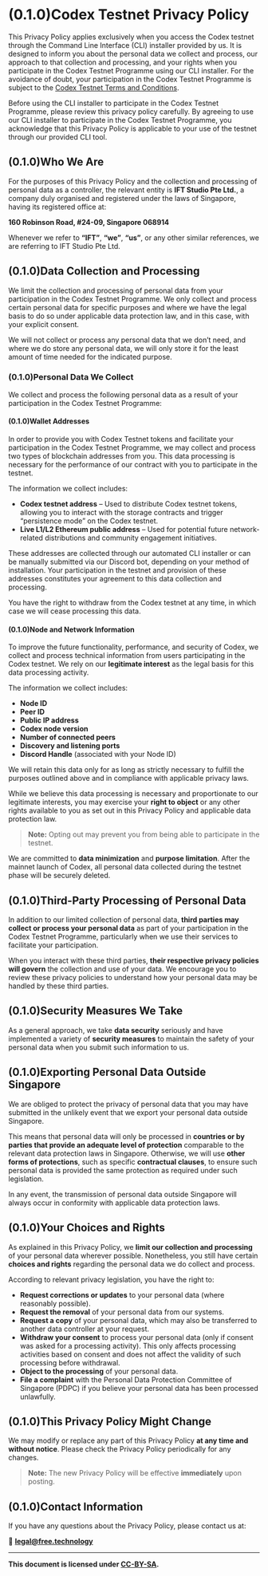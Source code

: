 # (0.1.0)Codex Testnet Privacy Policy

This Privacy Policy applies exclusively when you access the Codex testnet through the Command Line Interface (CLI) installer provided by us. It is designed to inform you about the personal data we collect and process, our approach to that collection and processing, and your rights when you participate in the Codex Testnet Programme using our CLI installer. For the avoidance of doubt, your participation in the Codex Testnet Programme is subject to the [Codex Testnet Terms and Conditions](https://docs.codex.storage/networks/testnet).

Before using the CLI installer to participate in the Codex Testnet Programme, please review this privacy policy carefully. By agreeing to use our CLI installer to participate in the Codex Testnet Programme, you acknowledge that this Privacy Policy is applicable to your use of the testnet through our provided CLI tool.

## (0.1.0)Who We Are

For the purposes of this Privacy Policy and the collection and processing of personal data as a controller, the relevant entity is **IFT Studio Pte Ltd.**, a company duly organised and registered under the laws of Singapore, having its registered office at:

**160 Robinson Road, #24-09, Singapore 068914**

Whenever we refer to **“IFT”**, **“we”**, **“us”**, or any other similar references, we are referring to IFT Studio Pte Ltd.

## (0.1.0)Data Collection and Processing

We limit the collection and processing of personal data from your participation in the Codex Testnet Programme. We only collect and process certain personal data for specific purposes and where we have the legal basis to do so under applicable data protection law, and in this case, with your explicit consent. 

We will not collect or process any personal data that we don’t need, and where we do store any personal data, we will only store it for the least amount of time needed for the indicated purpose.

### (0.1.0)Personal Data We Collect

We collect and process the following personal data as a result of your participation in the Codex Testnet Programme:

#### (0.1.0)**Wallet Addresses**
In order to provide you with Codex Testnet tokens and facilitate your participation in the Codex Testnet Programme, we may collect and process two types of blockchain addresses from you. This data processing is necessary for the performance of our contract with you to participate in the testnet.

The information we collect includes:

- **Codex testnet address** – Used to distribute Codex testnet tokens, allowing you to interact with the storage contracts and trigger “persistence mode” on the Codex testnet.
- **Live L1/L2 Ethereum public address** – Used for potential future network-related distributions and community engagement initiatives.

These addresses are collected through our automated CLI installer or can be manually submitted via our Discord bot, depending on your method of installation. Your participation in the testnet and provision of these addresses constitutes your agreement to this data collection and processing. 

You have the right to withdraw from the Codex testnet at any time, in which case we will cease processing this data.

#### (0.1.0)**Node and Network Information**
To improve the future functionality, performance, and security of Codex, we collect and process technical information from users participating in the Codex testnet. We rely on our **legitimate interest** as the legal basis for this data processing activity.

The information we collect includes:

- **Node ID**
- **Peer ID**
- **Public IP address**
- **Codex node version**
- **Number of connected peers**
- **Discovery and listening ports**
- **Discord Handle** (associated with your Node ID)

We will retain this data only for as long as strictly necessary to fulfill the purposes outlined above and in compliance with applicable privacy laws. 

While we believe this data processing is necessary and proportionate to our legitimate interests, you may exercise your **right to object** or any other rights available to you as set out in this Privacy Policy and applicable data protection law. 

> **Note:** Opting out may prevent you from being able to participate in the testnet.

We are committed to **data minimization** and **purpose limitation**. After the mainnet launch of Codex, all personal data collected during the testnet phase will be securely deleted.

## (0.1.0)Third-Party Processing of Personal Data

In addition to our limited collection of personal data, **third parties may collect or process your personal data** as part of your participation in the Codex Testnet Programme, particularly when we use their services to facilitate your participation.

When you interact with these third parties, **their respective privacy policies will govern** the collection and use of your data. We encourage you to review these privacy policies to understand how your personal data may be handled by these third parties.

## (0.1.0)Security Measures We Take

As a general approach, we take **data security** seriously and have implemented a variety of **security measures** to maintain the safety of your personal data when you submit such information to us.

## (0.1.0)Exporting Personal Data Outside Singapore

We are obliged to protect the privacy of personal data that you may have submitted in the unlikely event that we export your personal data outside Singapore.

This means that personal data will only be processed in **countries or by parties that provide an adequate level of protection** comparable to the relevant data protection laws in Singapore. Otherwise, we will use **other forms of protections**, such as specific **contractual clauses**, to ensure such personal data is provided the same protection as required under such legislation.

In any event, the transmission of personal data outside Singapore will always occur in conformity with applicable data protection laws.

## (0.1.0)Your Choices and Rights

As explained in this Privacy Policy, we **limit our collection and processing** of your personal data wherever possible. Nonetheless, you still have certain **choices and rights** regarding the personal data we do collect and process.

According to relevant privacy legislation, you have the right to:

- **Request corrections or updates** to your personal data (where reasonably possible).
- **Request the removal** of your personal data from our systems.
- **Request a copy** of your personal data, which may also be transferred to another data controller at your request.
- **Withdraw your consent** to process your personal data (only if consent was asked for a processing activity). This only affects processing activities based on consent and does not affect the validity of such processing before withdrawal.
- **Object to the processing** of your personal data.
- **File a complaint** with the Personal Data Protection Committee of Singapore (PDPC) if you believe your personal data has been processed unlawfully.

## (0.1.0)This Privacy Policy Might Change

We may modify or replace any part of this Privacy Policy **at any time and without notice**. Please check the Privacy Policy periodically for any changes. 

> **Note:** The new Privacy Policy will be effective **immediately** upon posting.

## (0.1.0)Contact Information

If you have any questions about the Privacy Policy, please contact us at:

📧 **legal@free.technology**

---

**This document is licensed under [CC-BY-SA](https://creativecommons.org/licenses/by-sa/4.0/).**
